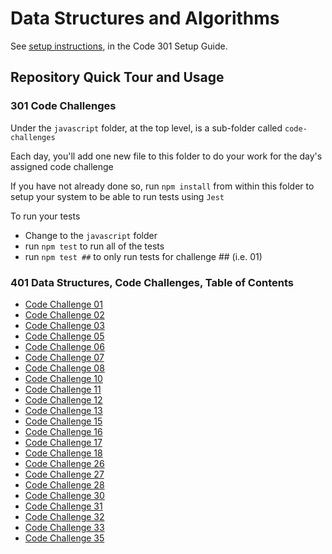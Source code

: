 # Data Structures and Algorithms

See [setup instructions](https://codefellows.github.io/setup-guide/code-301/2-code-challenges), in the Code 301 Setup Guide.

## Repository Quick Tour and Usage

### 301 Code Challenges

Under the `javascript` folder, at the top level, is a sub-folder called `code-challenges`

Each day, you'll add one new file to this folder to do your work for the day's assigned code challenge

If you have not already done so, run `npm install` from within this folder to setup your system to be able to run tests using `Jest`

To run your tests

- Change to the `javascript` folder
- run `npm test` to run all of the tests
- run `npm test ##` to only run tests for challenge ## (i.e. 01)

### 401 Data Structures, Code Challenges, Table of Contents

- [Code Challenge 01](challenge-01/README.md)
- [Code Challenge 02](challenge-02/README.md)
- [Code Challenge 03](challenge-03/README.md)
- [Code Challenge 05](javascript/linked-list/README.md)
- [Code Challenge 06](javascript/linked-list-insertions/README.md)
- [Code Challenge 07](javascript/linked-list-kth/README.md)
- [Code Challenge 08](javascript/linked-list-zip/README.md)
- [Code Challenge 10](javascript/stack-and-queue/README.md)
- [Code Challenge 11](javascript/stack-queue-pseudo/README.md)
- [Code Challenge 12](javascript/stack-queue-animal-shelter/README.md)
- [Code Challenge 13](javascript/stack-queue-brackets/README.md)
- [Code Challenge 15](javascript/trees/README.md)
- [Code Challenge 16](javascript/tree-max/README.md)
- [Code Challenge 17](javascript/tree-breadth-first/README.md)
- [Code Challenge 18](javascript/tree-fizz-buzz/README.md)
- [Code Challenge 26](sorting/insertion/README.md)
- [Code Challenge 27](sorting/merge/README.md)
- [Code Challenge 28](sorting/sort-and-filter/README.md)
- [Code Challenge 30](javascript/hashtable/README.md)
- [Code Challenge 31](javascript/hashmap-repeated-word/README.md)
- [Code Challenge 32](javascript/tree-intersection/README.md)
- [Code Challenge 33](javascript/hashmap-left-join/README.md)
- [Code Challenge 35](javascript/graph/README.md)
